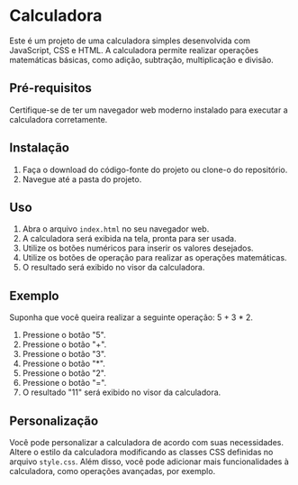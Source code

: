 # Calculadora

Este é um projeto de uma calculadora simples desenvolvida com JavaScript, CSS e HTML. 
A calculadora permite realizar operações matemáticas básicas, como adição, subtração, multiplicação e divisão.

## Pré-requisitos

Certifique-se de ter um navegador web moderno instalado para executar a calculadora corretamente.

## Instalação

1. Faça o download do código-fonte do projeto ou clone-o do repositório.
2. Navegue até a pasta do projeto.

## Uso

1. Abra o arquivo `index.html` no seu navegador web.
2. A calculadora será exibida na tela, pronta para ser usada.
3. Utilize os botões numéricos para inserir os valores desejados.
4. Utilize os botões de operação para realizar as operações matemáticas.
5. O resultado será exibido no visor da calculadora.

## Exemplo

Suponha que você queira realizar a seguinte operação: 5 + 3 * 2. 

1. Pressione o botão "5".
2. Pressione o botão "+".
3. Pressione o botão "3".
4. Pressione o botão "*".
5. Pressione o botão "2".
6. Pressione o botão "=".
7. O resultado "11" será exibido no visor da calculadora.

## Personalização

Você pode personalizar a calculadora de acordo com suas necessidades. Altere o estilo da calculadora modificando as classes CSS definidas no arquivo `style.css`. Além disso, você pode adicionar mais funcionalidades à calculadora, como operações avançadas, por exemplo.
